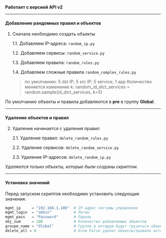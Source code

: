 **Работает с версией API v2**

---

#### Добавление рандомных правил и объектов

1. Сначала необходимо создать объекты

    1.1. Добавляем IP-адреса: `random_ip.py`
    
    1.2. Добавляем сервисы: `random_service.py`
    
    1.3. Добавляем правила: `random_rules.py`

    1.4. Добавляем сложные правила `random_complex_rules.py`
    > по умолчанию: 5 dst IP;   5 src IP;    5 service;    1 app
    Количество меняется изменение k:
    random_id_dict_services = random.sample(id_dict_services, k=5)


По умолчанию объекты и правила добавляются в **pre** в группу **Global**.

---

#### Удаление объектов и правил

2. Удаление начинается с удаления правил

    2.1. Удаление правил: `delete_random_rules.py`
    
    2.2. Удаление сервисов: `delete_random_service.py`
    
    2.3. Удаление IP-адресов: `delete_random_ip.py`

*Удаляются только объекты, которые были созданы скриптом.*

---

#### Установка значений

Перед запуском скриптов необходимо установить следующие значения:

```python
mgmt_ip     = "192.168.1.100"  # IP-адрес системы управления
mgmt_login  = "admin"          # Логин
mgmt_pass   = "Password"       # Пароль
obj_num     = 100              # Количество добавляемых объектов
groupe_name = "Global"         # Группа в которую будут грузиться объекты и правила. Надо учитывать что правила должны грузиться в группу где созданы объекты
delete_all = 0                 # Если False удалит объекты/правила которые создал скрипт.  Если True удалит всe IP адресса типа IPV4_ADDRESS, все сервисы, и все политики безопасности.
```
